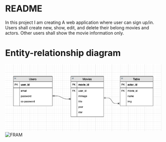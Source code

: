 # README

In this project I am creating A web application where user can sign up/in. Users shall create new, show, edit, and delete their belong movies and actors. Other users shall show the movie information only. 

# Entity-relationship diagram
![ERD](/app/assets/images/ERD.png)
![FRAM](//app/assets/images/FRAM.png)

